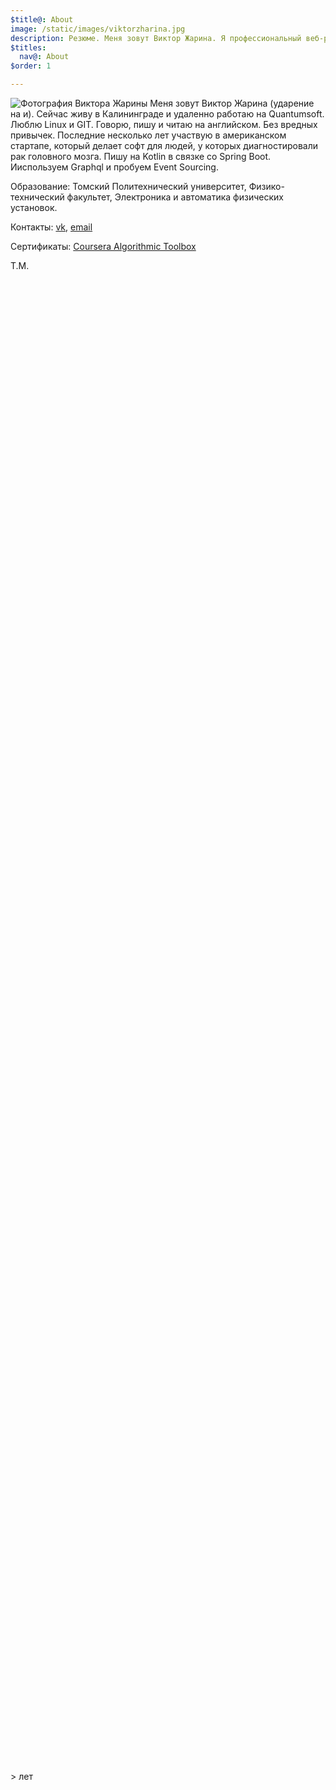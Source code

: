 ```yaml
---
$title@: About
image: /static/images/viktorzharina.jpg
description: Резюме. Меня зовут Виктор Жарина. Я профессиональный веб-разработчик. Последние пару лет пишу на Kotlin, до этого неколько лет писал на PHP. Использовал Redis, Memcache в качестве NoSQL и MySQL, Postgres в качестве БД. Дружу с командной строкой Linux и считаю GIT манной небесной.
$titles:
  nav@: About
$order: 1

---
```

<img src="/static/images/viktorzharina.jpg" alt="Фотография Виктора Жарины" class="about-photo" />
Меня зовут Виктор Жарина (ударение на и). Сейчас живу в Калининграде и удаленно работаю на Quantumsoft. Люблю Linux и GIT. Говорю, пишу и читаю на английском. Без вредных привычек. Последние несколько лет участвую в американском стартапе, который делает софт для людей, у которых диагностировали рак головного мозга. Пишу на Kotlin в связке со Spring Boot. Ииспользуем Graphql и пробуем Event Sourcing.

Образование: Томский Политехнический университет, Физико-технический факультет, Электроника и автоматика физических установок.

Контакты: [vk](https://vk.com/id4330588), [email](viktor@zharina.info)

Сертификаты: [Coursera Algorithmic Toolbox](/static/images/coursera/cert.png)

<div class="timeline">
    <div class="row">
        <div class="points">
            <div class="point">
                <div class="year"><script type="text/javascript">document.write(Math.abs(new Date().getUTCFullYear()));</script>
                </div>
                <div class="month">Т.М.</div>
            </div>
            <div class="line__solid" style="height:60vh"></div>
            <div class="point__interval">
                <div class="year">><script type="text/javascript">document.write(Math.abs(new Date().getUTCFullYear() - 2018));</script> лет</div>
            </div>
            <div class="line__solid" style="height:60vh"></div>
            <div class="point">
                <div class="year">2018</div>
                <div class="month">ОКТ</div>
            </div>
            <div class="line__grey"></div>
        </div>
        <div class="details">
            <div class="details__title--main"><a href="//www.quantumsoft.pro">Quantumsoft (Удаленно)</a></div>
            <div class="details__title--sub">Software Developer</div>
            <p class="details__text"><b>Заказчик</b></p>
            <p class="details__text"><a href="//navio.com">navio.com</a></p>
            <p class="details__text">Разработка программного обеспечения для людей, у которых диагностировали рак.</p> 
            <p class="details__text"><b>Чем занимался</b></p>
            <p class="details__text">Был одни из первых инженеров, кто начал разработку после собеседования с тех. директором</p>
            <p class="details__text">Переключился с PHP стэка на Kotlin</p>
            <p class="details__text">Общение с закачиками: еженедельные стречи, 1-1, планирование работ</p>
            <p class="details__text">Разработал сервис для хранения данных пациентов</p>
            <p class="details__text">Активно участвовал в разработке новых функций для приложений пациента и доктора.</p>
            <p class="details__text">Участвовал в применении подхода Event Sourcing и Kafka в качестве брокера сообщений.</p>
            <p class="details__text">Участвовал в разработке event-source фреймворка, специального созданного для проекта и написанного на Kotlin. Разработал специальный сервис (event-migrator), который отправлял сообщения в Kafka и далее они считывались на стороне приложения.</p>
            <p class="details__text">Предложил способ backup/restore на основе утилиты kafkacat для kafka.</p>
            <p class="details__text">Улучшил логгирование данных тем, что добавил correaltion id в события Kafka и считывание его и добавление в логи системы. Это повзолило быстрее идентифицировать проблему.</p>
            <p class="details__text">Разработал функцию поиска данных в elasticsearch по данным пациента.</p>
            <p class="details__text">Написал несколько библиотек, которые использовали внутри проекта, такие как шаблонизатор сообщения для sms и email и клиента для cognito для выполнения простых CRUD операций для user pool.</p>
            <p class="details__text">Периодически обновлял проекты для аудита системы и по соображениям безопасности</p>
            <p class="details__text"><b>Технологии</b></p>
            <p class="details__skill">GraphQL, REST, Kafka, Postgres, Redis, Elasticsearch, Spring Boot, Hibernate, Junit, Kotlin, Twilio, CopperCRM, Datadog, Sentry, Slack, Google Meet, Jira.</p>
        </div>
    </div>
    <div class="row">
        <div class="points">
            <div class="point">
                <div class="year">2018</div>
                <div class="month">ОКТ</div>
            </div>
            <div class="line__solid" style="height:30vh"></div>
            <div class="point__interval">
                <div class="year">>2 лет</div>
            </div>
            <div class="line__solid" style="height:30vh"></div>
            <div class="point">
                <div class="year">2016</div>
                <div class="month">ИЮН</div>
            </div>
            <div class="line__grey"></div>
        </div>
        <div class="details">
            <div class="details__title--main">ООО "Офти"</div>
            <div class="details__title--sub">Senior Web Developer</div>
            <p class="details__text"><b>Заказчик</b></p>
            <p class="details__text"><a href="//usedcarsni.com">usedcarsni.com</a></p> 
            <p class="details__text">Сервис в Серверной Ирландии для покупки и продажи авто/мото транспорта</p> 
            <p class="details__text"><b>Чем занимался</b></p> 
            <p class="details__text">Активно разрабатывал функции и интеграции с сервисами: финансовый провайдер кредитных предложений Ivendi, фильтр и поиск автомобилей доступных в кредит, Trustpilot, Worldpay, Visitor Chat, 360 degree Image.</p>
            <p class="details__text">Участвовал в переходе с версии 5.3 до 7 для PHP.</p>
            <p class="details__text">Общение с заказчиками: планирование, задачи в Redmine.</p>
            <p class="details__text">Участвовал в разделении монолитного legacy приложения на отдельные сервисы.</p>
            <p class="details__text">Участвовал во внутреннем проекте как teamlead и организовал разработку просто чата с учатием Junior разработчиков.</p>
            <p class="details__text"><b>Технологии</b></p>
            <p class="details__skill">PHP, Mysql, Redis, Sphinx, Redmine, GIT, Ivendi, Trustpilot, Worldpay.</p>
        </div>
    </div>
    <div class="row">
        <div class="points">
            <div class="point">
                <div class="year">2016</div>
                <div class="month">ИЮН</div>
            </div>
            <div class="line__solid" style="height:20vh"></div>
            <div class="point__interval">
                <div class="year">>2 лет</div>
            </div>
            <div class="line__solid" style="height:20vh"></div>
            <div class="point">
                <div class="year">2014</div>
                <div class="month">АПР</div>
            </div>
            <div class="line__grey"></div>
        </div>
        <div class="details">
            <div class="details__title--main">Интернет-провайдер "Новые Телесистемы"</div>
            <div class="details__title--sub">Программист</div>
            <p class="details__text"><b>Заказчик</b></p>
            <p class="details__text">Инернет провайдер с более чем 20 000 клиентами</p> 
            <p class="details__text"><b>Чем занимался</b></p> 
            <p class="details__text">Участвовал в разработке и поддержке системы учета.</p>
            <p class="details__text">Работал и писал скрипты для оборудования Cisco, Eltex, Dlink</p>
            <p class="details__text">Разработал утилиту для перемещения группы пользователей с одного ip на другой.</p>
            <p class="details__text">Разработал модуль для системы учета для создания запросов на включение/отключение пользователей.</p>
            <p class="details__text">Внедрил систему GIT вместо SVN.</p>
            <p class="details__text"><b>Технологии</b></p>
            <p class="details__skill">PHP, Mysql, Codeigniter, Ext4js, GIT, MSSQL(2012) network devices, bash, telnet</p>
        </div>
    </div>
    <div class="row">
        <div class="points">
            <div class="point">
                <div class="year">2014</div>
                <div class="month">ИЮН</div>
            </div>
            <div class="line__solid"></div>
            <div class="point__interval">
                <div class="year">1 год</div>
            </div>
            <div class="line__solid"></div>
            <div class="point">
                <div class="year">2013</div>
                <div class="month">ИЮН</div>
            </div>
            <div class="line__grey"></div>
        </div>
        <div class="details">
            <div class="details__title--main">ФорексИнн</div>
            <div class="details__title--sub">Junior web-developer</div>
            <p class="details__text"><b>Заказчик</b></p>
            <p class="details__text">Форекс брокер</p> 
            <p class="details__text"><b>Чем занимался</b></p> 
            <p class="details__text">Занимался поддрежкой сайта форекс-брокера</p>
            <p class="details__text">Изучил основы финансовой торговли</p>
            <p class="details__text">Познакомился и начал сипользовать фреймворк symfony за короткий срок.</p>
            <p class="details__text">Разработал модуль для проведения соревнований среди инвесторов.</p>
            <p class="details__text"><b>Технологии</b></p>
            <p class="details__skill">Symfony, PHP,jQuery, Mercurial, MetaTrader4, Bootstrap, HTML, JS</p>
        </div>
    </div>
    <div class="row">
        <div class="points">
            <div class="point">
                <div class="year">2012</div>
                <div class="month">ДЕК</div>
            </div>
            <div class="line__solid"></div>
            <div class="point__interval">
                <div class="year">>3 лет</div>
            </div>
            <div class="line__solid"></div>
            <div class="point">
                <div class="year">2009</div>
                <div class="month">АПР</div>
            </div>
            <div class="line__grey"></div>
        </div>
        <div class="details">
            <div class="details__title--main"><a href="http://uetm.ru">ООО «Эльмаш (УЭТМ)». Екатеринбург</a></div>
            <div class="details__title--sub">Специалист группы систем управления</div>
            <p class="details__text">Программное обеспечение ПЛК Beckhoff, командировки, создание документации, наставничество.</p>
            <p class="details__skill">#PLC, #Beckhoff, #EtherCAT, #TwinCAT, #CodeSYS</p>
        </div>
    </div>
    <div class="row">
        <div class="points">
            <div class="point">
                <div class="year">2007</div>
                <div class="month">ОКТ</div>
            </div>
            <div class="line__solid"></div>
            <div class="point__interval">
                <div class="year">>2 лет</div>
            </div>
            <div class="line__solid"></div>
            <div class="point">
                <div class="year">2005</div>
                <div class="month">МАЙ</div>
            </div>
        </div>
        <div class="details">
            <div class="details__title--main"><a href="//datakrat.com">ЗАО НПФ «ДатаКрат-С» г. Томск</a></div>
            <div class="details__title--sub">Инженер ЦТО</div>
            <p class="details__text">Автоматизация общепита и кинотеатров. Обучал персонал, решал аппаратные и программные проблемы.</p>
            <p class="details__skill">Rkeeper, Delphi7, StoreHouse, UCS Cinema</p>
        </div>
    </div>
</div>
